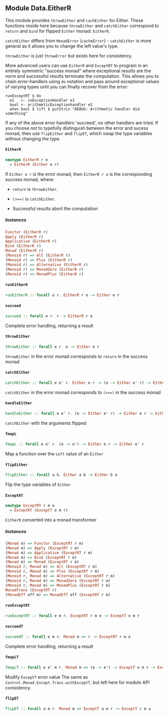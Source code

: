 ## Module Data.EitherR

This module provides `throwEither` and `cachEither` for Either. These
functions reside here because `throwEither` and `catchEither` correspond
to `return` and `bind` for flipped `Either` monad: `EitherR`.

`catchEither` differs from `MonadError` (`cacheError`) - `catchEither` is
more general as it allows you to change the left value's type.

`throwEither` is just `throwError` but exists here for consistency.

More advanced users can use `EitherR` and `ExceptRT` to program in an
entirely symmetric "success monad" where exceptional results are the norm
and successful results terminate the computation.  This allows you to chain
error-handlers using `do` notation and pass around exceptional values of
varying types until you can finally recover from the error:

    runExceptRT $ do
      e2   <- ioExceptionHandler e1
      bool <- arithmeticExceptionhandler e2
      when bool $ lift $ putStrLn "DEBUG: Arithmetic handler did something"

If any of the above error handlers 'succeed', no other handlers are tried.
If you choose not to typefully distinguish between the error and sucess
monad, then use `flipEither` and `flipET`, which swap the type variables without
changing the type.

#### `EitherR`

``` purescript
newtype EitherR r e
  = EitherR (Either e r)
```

If `Either e r` is the error monad, then `EitherR r e` is the
corresponding success monad, where:

  * `return` is `throwEither`.

  * `(>>=)` is `catchEither`.

  * Successful results abort the computation


##### Instances
``` purescript
Functor (EitherR r)
Apply (EitherR r)
Applicative (EitherR r)
Bind (EitherR r)
Monad (EitherR r)
(Monoid r) => Alt (EitherR r)
(Monoid r) => Plus (EitherR r)
(Monoid r) => Alternative (EitherR r)
(Monoid r) => MonadZero (EitherR r)
(Monoid r) => MonadPlus (EitherR r)
```

#### `runEitherR`

``` purescript
runEitherR :: forall e r. EitherR r e -> Either e r
```

#### `succeed`

``` purescript
succeed :: forall e r. r -> EitherR r e
```

Complete error handling, returning a result

#### `throwEither`

``` purescript
throwEither :: forall e r. e -> Either e r
```

`throwEither` in the error monad corresponds to `return` in the success monad

#### `catchEither`

``` purescript
catchEither :: forall e e' r. Either e r -> (e -> Either e' r) -> Either e' r
```

`catchEither` in the error monad corresponds to `(>>=)` in the success monad

#### `handleEither`

``` purescript
handleEither :: forall e e' r. (e -> Either e' r) -> Either e r -> Either e' r
```

`catchEither` with the arguments flipped

#### `fmapL`

``` purescript
fmapL :: forall e e' r. (e -> e') -> Either e r -> Either e' r
```

Map a function over the `Left` value of an `Either`

#### `flipEither`

``` purescript
flipEither :: forall a b. Either a b -> Either b a
```

Flip the type variables of `Either`

#### `ExceptRT`

``` purescript
newtype ExceptRT r m e
  = ExceptRT (ExceptT e m r)
```

`EitherR` converted into a monad transformer

##### Instances
``` purescript
(Monad m) => Functor (ExceptRT r m)
(Monad m) => Apply (ExceptRT r m)
(Monad m) => Applicative (ExceptRT r m)
(Monad m) => Bind (ExceptRT r m)
(Monad m) => Monad (ExceptRT r m)
(Monoid r, Monad m) => Alt (ExceptRT r m)
(Monoid r, Monad m) => Plus (ExceptRT r m)
(Monoid r, Monad m) => Alternative (ExceptRT r m)
(Monoid r, Monad m) => MonadZero (ExceptRT r m)
(Monoid r, Monad m) => MonadPlus (ExceptRT r m)
MonadTrans (ExceptRT r)
(MonadEff eff m) => MonadEff eff (ExceptRT r m)
```

#### `runExceptRT`

``` purescript
runExceptRT :: forall e m r. ExceptRT r m e -> ExceptT e m r
```

#### `succeedT`

``` purescript
succeedT :: forall e m r. Monad m => r -> ExceptRT r m e
```

Complete error handling, returning a result

#### `fmapLT`

``` purescript
fmapLT :: forall e e' m r. Monad m => (e -> e') -> ExceptT e m r -> ExceptT e' m r
```

Modify `ExceptT` error value
The same as `Control.Monad.Except.Trans.withExceptT`, but left
here for module API consistency.

#### `flipET`

``` purescript
flipET :: forall a m r. Monad m => ExceptT a m r -> ExceptT r m a
```


